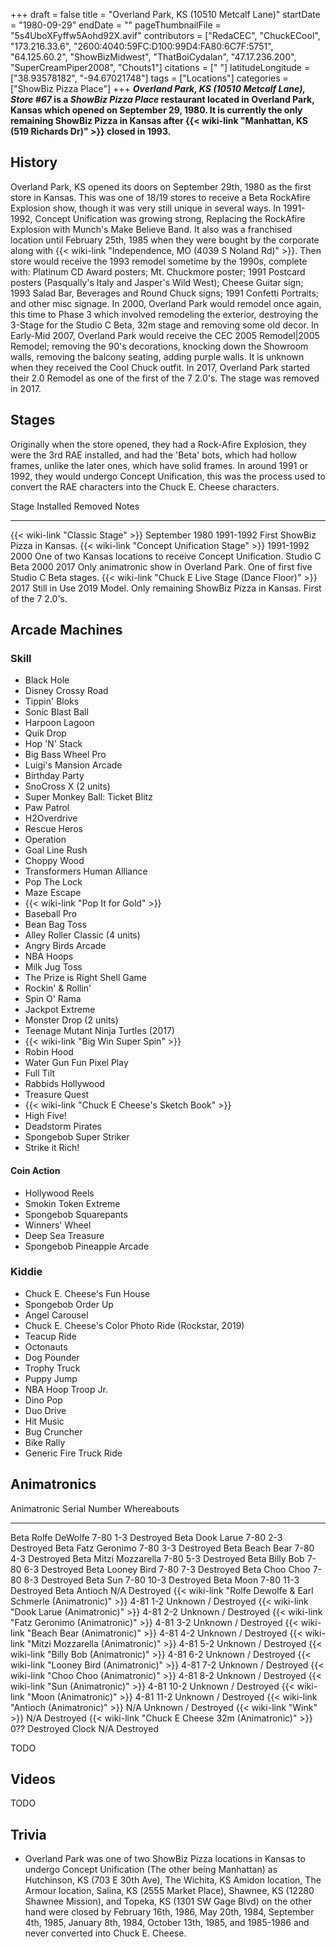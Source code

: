 +++
draft = false
title = "Overland Park, KS (10510 Metcalf Lane)"
startDate = "1980-09-29"
endDate = ""
pageThumbnailFile = "5s4UboXFyffw5Aohd92X.avif"
contributors = ["RedaCEC", "ChuckECool", "173.216.33.6", "2600:4040:59FC:D100:99D4:FA80:6C7F:5751", "64.125.60.2", "ShowBizMidwest", "ThatBoiCydalan", "47.17.236.200", "SuperCreamPiper2008", "Chouts1"]
citations = [" "]
latitudeLongitude = ["38.93578182", "-94.67021748"]
tags = ["Locations"]
categories = ["ShowBiz Pizza Place"]
+++
***Overland Park, KS (10510 Metcalf Lane), Store #67* is a *ShowBiz Pizza Place* restaurant located in Overland Park, Kansas which opened on September 29, 1980. It is currently the only remaining ShowBiz Pizza in Kansas after {{< wiki-link "Manhattan, KS (519 Richards Dr)" >}} closed in 1993.**

## History

Overland Park, KS opened its doors on September 29th, 1980 as the first store in Kansas. This was one of 18/19 stores to receive a Beta RockAfire Explosion show, though it was very still unique in several ways.
In 1991-1992, Concept Unification was growing strong, Replacing the RockAfire Explosion with Munch's Make Believe Band. It also was a franchised location until February 25th, 1985 when they were bought by the corporate along with {{< wiki-link "Independence, MO (4039 S Noland Rd)" >}}.
Then store would receive the 1993 remodel sometime by the 1990s, complete with: Platinum CD Award posters; Mt. Chuckmore poster; 1991 Postcard posters (Pasqually's Italy and Jasper's Wild West); Cheese Guitar sign; 1993 Salad Bar, Beverages and Round Chuck signs; 1991 Confetti Portraits; and other misc signage.
In 2000, Overland Park would remodel once again, this time to Phase 3 which involved remodeling the exterior, destroying the 3-Stage for the Studio C Beta, 32m stage and removing some old decor.
In Early-Mid 2007, Overland Park would receive the CEC 2005 Remodel|2005 Remodel; removing the 90's decorations, knocking down the Showroom walls, removing the balcony seating, adding purple walls. It is unknown when they received the Cool Chuck outfit.
In 2017, Overland Park started their 2.0 Remodel as one of the first of the 7 2.0's. The stage was removed in 2017.

## Stages

Originally when the store opened, they had a Rock-Afire Explosion, they were the 3rd RAE installed, and had the 'Beta' bots, which had hollow frames, unlike the later ones, which have solid frames. In around 1991 or 1992, they would undergo Concept Unification, this was the process used to convert the RAE characters into the Chuck E. Cheese characters.

  Stage                                                      Installed        Removed        Notes
  ---------------------------------------------------------- ---------------- -------------- ---------------------------------------------------------------------------------
  {{< wiki-link "Classic Stage" >}}                      September 1980   1991-1992      First ShowBiz Pizza in Kansas.
  {{< wiki-link "Concept Unification Stage" >}}          1991-1992        2000           One of two Kansas locations to receive Concept Unification.
  Studio C Beta                                              2000             2017           Only animatronic show in Overland Park. One of first five Studio C Beta stages.
  {{< wiki-link "Chuck E Live Stage (Dance Floor)" >}}   2017             Still in Use   2019 Model. Only remaining ShowBiz Pizza in Kansas. First of the 7 2.0's.

## Arcade Machines

### Skill

- Black Hole
- Disney Crossy Road
- Tippin' Bloks
- Sonic Blast Ball
- Harpoon Lagoon
- Quik Drop
- Hop 'N' Stack
- Big Bass Wheel Pro
- Luigi's Mansion Arcade
- Birthday Party
- SnoCross X (2 units)
- Super Monkey Ball: Ticket Blitz
- Paw Patrol
- H2Overdrive
- Rescue Heros
- Operation
- Goal Line Rush
- Choppy Wood
- Transformers Human Alliance
- Pop The Lock
- Maze Escape
- {{< wiki-link "Pop It for Gold" >}}
- Baseball Pro
- Bean Bag Toss
- Alley Roller Classic (4 units)
- Angry Birds Arcade
- NBA Hoops
- Milk Jug Toss
- The Prize is Right Shell Game
- Rockin' & Rollin'
- Spin O' Rama
- Jackpot Extreme
- Monster Drop (2 units)
- Teenage Mutant Ninja Turtles (2017)
- {{< wiki-link "Big Win Super Spin" >}}
- Robin Hood
- Water Gun Fun Pixel Play
- Full Tilt
- Rabbids Hollywood
- Treasure Quest
- {{< wiki-link "Chuck E Cheese's Sketch Book" >}}
- High Five!
- Deadstorm Pirates
- Spongebob Super Striker
- Strike it Rich!

#### Coin Action

- Hollywood Reels
- Smokin Token Extreme
- Spongebob Squarepants
- Winners' Wheel
- Deep Sea Treasure
- Spongebob Pineapple Arcade

### Kiddie

- Chuck E. Cheese's Fun House
- Spongebob Order Up
- Angel Carousel
- Chuck E. Cheese's Color Photo Ride (Rockstar, 2019)
- Teacup Ride
- Octonauts
- Dog Pounder
- Trophy Truck
- Puppy Jump
- NBA Hoop Troop Jr.
- Dino Pop
- Duo Drive
- Hit Music
- Bug Cruncher
- Bike Rally
- Generic Fire Truck Ride

## Animatronics

  Animatronic                                                           Serial Number   Whereabouts
  --------------------------------------------------------------------- --------------- ---------------------
  Beta Rolfe DeWolfe                                                    7-80 1-3        Destroyed
  Beta Dook Larue                                                       7-80 2-3        Destroyed
  Beta Fatz Geronimo                                                    7-80 3-3        Destroyed
  Beta Beach Bear                                                       7-80 4-3        Destroyed
  Beta Mitzi Mozzarella                                                 7-80 5-3        Destroyed
  Beta Billy Bob                                                        7-80 6-3        Destroyed
  Beta Looney Bird                                                      7-80 7-3        Destroyed
  Beta Choo Choo                                                        7-80 8-3        Destroyed
  Beta Sun                                                              7-80 10-3       Destroyed
  Beta Moon                                                             7-80 11-3       Destroyed
  Beta Antioch                                                          N/A             Destroyed
  {{< wiki-link "Rolfe Dewolfe & Earl Schmerle (Animatronic)" >}}   4-81 1-2        Unknown / Destroyed
  {{< wiki-link "Dook Larue (Animatronic)" >}}                      4-81 2-2        Unknown / Destroyed
  {{< wiki-link "Fatz Geronimo (Animatronic)" >}}                   4-81 3-2        Unknown / Destroyed
  {{< wiki-link "Beach Bear (Animatronic)" >}}                      4-81 4-2        Unknown / Destroyed
  {{< wiki-link "Mitzi Mozzarella (Animatronic)" >}}                4-81 5-2        Unknown / Destroyed
  {{< wiki-link "Billy Bob (Animatronic)" >}}                       4-81 6-2        Unknown / Destroyed
  {{< wiki-link "Looney Bird (Animatronic)" >}}                     4-81 7-2        Unknown / Destroyed
  {{< wiki-link "Choo Choo (Animatronic)" >}}                       4-81 8-2        Unknown / Destroyed
  {{< wiki-link "Sun (Animatronic)" >}}                             4-81 10-2       Unknown / Destroyed
  {{< wiki-link "Moon (Animatronic)" >}}                            4-81 11-2       Unknown / Destroyed
  {{< wiki-link "Antioch (Animatronic)" >}}                         N/A             Unknown / Destroyed
  {{< wiki-link "Wink" >}}                                          N/A             Destroyed
  {{< wiki-link "Chuck E Cheese 32m (Animatronic)" >}}              0??             Destroyed
  Clock                                                                 N/A             Destroyed

TODO

## Videos

TODO

## Trivia

- Overland Park was one of two ShowBiz Pizza locations in Kansas to undergo Concept Unification (The other being Manhattan) as Hutchinson, KS (703 E 30th Ave), The Wichita, KS Amidon location, The Armour location, Salina, KS (2555 Market Place), Shawnee, KS (12280 Shawnee Mission), and Topeka, KS (1301 SW Gage Blvd) on the other hand were closed by February 16th, 1986, May 20th, 1984, September 4th, 1985, January 8th, 1984, October 13th, 1985, and 1985-1986 and never converted into Chuck E. Cheese.

